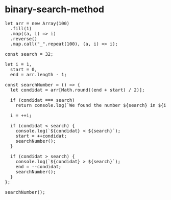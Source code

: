 # binary-search-method

<pre>
let arr = new Array(100)
  .fill(1)
  .map((a, i) => i)
  .reverse()
  .map.call("_".repeat(100), (a, i) => i);

const search = 32;

let i = 1,
  start = 0,
  end = arr.length - 1;

const searchNumber = () => {
  let condidat = arr[Math.round((end + start) / 2)];

  if (condidat === search)
    return console.log(`We found the number ${search} in ${i} function calls`);

  i = ++i;

  if (condidat < search) {
    console.log(`${condidat} < ${search}`);
    start = ++condidat;
    searchNumber();
  }

  if (condidat > search) {
    console.log(`${condidat} > ${search}`);
    end = --condidat;
    searchNumber();
  }
};

searchNumber();
</pre>
